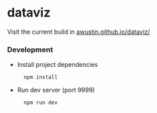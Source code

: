 # dataviz
Visit the current build in [awustin.github.io/dataviz/](https://awustin.github.io/dataviz/)

### Development
- Install project dependencies

        npm install

- Run dev server (port 9999)

        npm run dev

